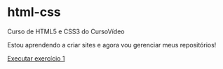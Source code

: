 # html-css
 Curso de HTML5 e CSS3 do CursoVídeo

 Estou aprendendo a criar sites e agora vou gerenciar meus repositórios!

<a href="https://johnpetros.github.io/html-css/exercíos/index.html">Executar exercício 1</a>